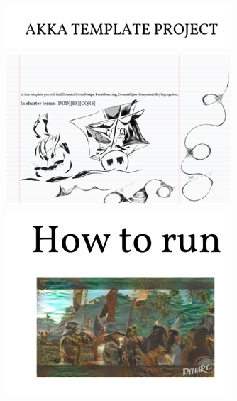 ![](https://github.com/miguelemosreverte/AkkaDDD/blob/master/title.png)


![](https://github.com/miguelemosreverte/AkkaDDD/blob/master/boar_crop_1_without_header.png)

![](https://github.com/miguelemosreverte/AkkaDDD/blob/master/584a4658-bfe6-4846-8a39-8f64e2aa929f.png)
